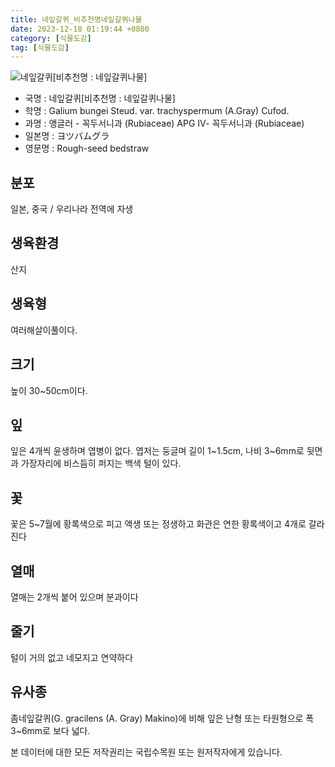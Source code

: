```yaml
---
title: 네잎갈퀴_비추천명네잎갈퀴나물
date: 2023-12-18 01:19:44 +0800
category: [식물도감]
tag: [식물도감]
---
```




![네잎갈퀴[비추천명 : 네잎갈퀴나물]](/fileUpload/plants/basic/Rubiaceae/Galium/12347/12347_2_th2.jpg)
- 국명 : 네잎갈퀴[비추천명 : 네잎갈퀴나물]
- 학명 : Galium bungei Steud. var. trachyspermum (A.Gray) Cufod.
- 과명 : 앵글러 - 꼭두서니과 (Rubiaceae) APG Ⅳ- 꼭두서니과 (Rubiaceae)
- 일본명 : ヨツバムグラ
- 영문명 : Rough-seed bedstraw


## 분포
일본, 중국 / 우리나라 전역에 자생
## 생육환경
산지
## 생육형
여러해살이풀이다.
## 크기
높이 30~50cm이다.
## 잎
잎은 4개씩 윤생하며 엽병이 없다. 엽저는 둥글며 길이 1~1.5cm, 나비 3~6mm로 뒷면과 가장자리에 비스듬히 퍼지는 백색 털이 있다.
## 꽃
꽃은 5~7월에 황록색으로 피고 액생 또는 정생하고 화관은 연한 황록색이고 4개로 갈라진다
## 열매
열매는 2개씩 붙어 있으며 분과이다
## 줄기
털이 거의 없고 네모지고 연약하다
## 유사종
좀네잎갈퀴(G. gracilens (A. Gray) Makino)에 비해 잎은 난형 또는 타원형으로 폭 3~6mm로 보다 넓다.






본 데이터에 대한 모든 저작권리는 국립수목원 또는 원저작자에게 있습니다.

